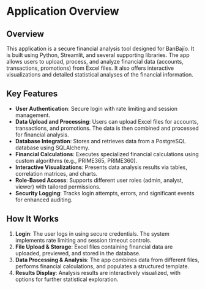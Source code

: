 # Application Overview

## Overview
This application is a secure financial analysis tool designed for BanBajío. It is built using Python, Streamlit, and several supporting libraries. The app allows users to upload, process, and analyze financial data (accounts, transactions, promotions) from Excel files. It also offers interactive visualizations and detailed statistical analyses of the financial information.

## Key Features
- **User Authentication**: Secure login with rate limiting and session management.
- **Data Upload and Processing**: Users can upload Excel files for accounts, transactions, and promotions. The data is then combined and processed for financial analysis.
- **Database Integration**: Stores and retrieves data from a PostgreSQL database using SQLAlchemy.
- **Financial Calculations**: Executes specialized financial calculations using custom algorithms (e.g., PRIME365, PRIME360).
- **Interactive Visualizations**: Presents data analysis results via tables, correlation matrices, and charts.
- **Role-Based Access**: Supports different user roles (admin, analyst, viewer) with tailored permissions.
- **Security Logging**: Tracks login attempts, errors, and significant events for enhanced auditing.

## How It Works
1. **Login**: The user logs in using secure credentials. The system implements rate limiting and session timeout controls.
2. **File Upload & Storage**: Excel files containing financial data are uploaded, previewed, and stored in the database.
3. **Data Processing & Analysis**: The app combines data from different files, performs financial calculations, and populates a structured template.
4. **Results Display**: Analysis results are interactively visualized, with options for further statistical exploration.
